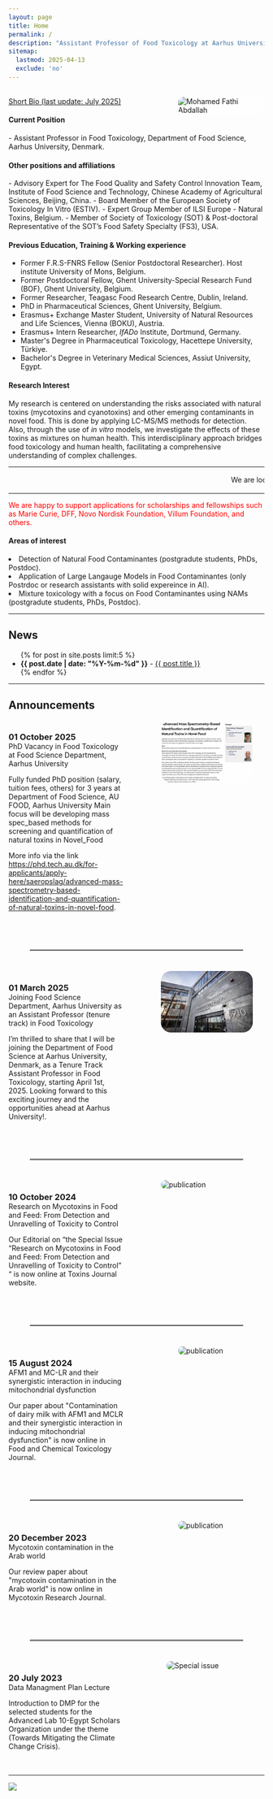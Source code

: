 ```yaml
---
layout: page
title: Home
permalink: /
description: "Assistant Professor of Food Toxicology at Aarhus University, Denmark."
sitemap:
  lastmod: 2025-04-13
  exclude: 'no'
---
```

<br />
<!-- Profile picture -->
<img class="ProfilePic" img width="170" align="right" alt="Mohamed Fathi Abdallah" style="float: right; margin-left: 28px; margin-up: 30px; border-radius: 10px; background-color: rgba(255, 255, 255, 0.5);" src="mohamed_fathi_abdallah_2023(2).jpg">
<u>Short Bio (last update: July 2025)</u>
<h4>Current Position</h4>
- Assistant Professor in Food Toxicology, Department of Food Science, Aarhus University, Denmark.

<h4>Other positions and affiliations</h4>
- Advisory Expert for The Food Quality and Safety Control Innovation Team, Institute of Food Science
and Technology, Chinese Academy of Agricultural Sciences, Beijing, China.
- Board Member of the European Society of Toxicology In Vitro (ESTIV).
- Expert Group Member of ILSI Europe - Natural Toxins, Belgium.
- Member of Society of Toxicology (SOT) & Post-doctoral Representative of the SOT’s Food Safety Specialty (FS3), USA.

<!-- Education, Training & Working experience -->
<div>
  <h4>Previous Education, Training & Working experience</h4>
  <ul>
    <li>Former F.R.S-FNRS Fellow (Senior Postdoctoral Researcher). Host institute University of Mons, Belgium.</li>
    <li>Former Postdoctoral Fellow, Ghent University-Special Research Fund (BOF), Ghent University, Belgium.</li>
    <li>Former Researcher, Teagasc Food Research Centre, Dublin, Ireland.</li>
    <li>PhD in Pharmaceutical Sciences, Ghent University, Belgium.</li>
    <li>Erasmus+ Exchange Master Student, University of Natural Resources and Life Sciences, Vienna (BOKU), Austria.</li>
    <li>Erasmus+ Intern Researcher, <i>IfADo</i> Institute, Dortmund, Germany.</li>
    <li>Master's Degree in Pharmaceutical Toxicology, Hacettepe University, Türkiye.</li>
    <li>Bachelor's Degree in Veterinary Medical Sciences, Assiut University, Egypt.</li>
  </ul>
</div>

#### Research Interest
My research is centered on understanding the risks associated with natural toxins (mycotoxins and cyanotoxins) and other emerging contaminants in novel food. This is done by applying LC-MS/MS methods for detection. Also, through the use of _in vitro_ models, we investigate the effects of these toxins as mixtures on human health.
This interdisciplinary approach bridges food toxicology and human health, facilitating a comprehensive understanding of complex challenges.
<br />

**  **
<html>
<marquee behavior="scroll" direction="left" scrollamount="3">
We are looking for motivated students and researchers to join our group. Please, contact me for more details. 我们正在寻找积极进取的学生和研究人员加入您的团队. 请联系我了解更多详情 &emsp; 
</marquee>
<hr />
<style>
    .a2a_kit {
        float: right; /* Float the div to the right */
        margin: 10px; /* Add some margin for spacing */
    }
</style>
  <div>

<p style="color: red;">
We are happy to support applications for scholarships and fellowships such as Marie Curie, DFF, Novo Nordisk Foundation, Villum Foundation, and others.
</p>

<h4>Areas of interest</h4>
     <li> Detection of Natural Food Contaminantes (postgradute students, PhDs, Postdoc).</li>
     <li> Application of Large Langauge Models in Food Contaminantes (only Postrdoc or research assistants with solid expereince in AI).</li>
     <li> Mixture toxicology with a focus on Food Contaminantes using NAMs (postgradute students, PhDs, Postdoc).</li>
    
<!-- News and Announcement -->
<div>
   <hr />
  <h2>News</h2>
  <ul>
    {% for post in site.posts limit:5 %}
    <li><span style="font-weight: bold;">{{ post.date | date: "%Y-%m-%d" }}</span> - <a href="{{ post.url }}">{{ post.title }}</a></li>
    {% endfor %}
  </ul>
</div>

<!-- Announcement -->
<div>
   <hr />
  <h2>Announcements</h2>
   <div style="display: flex; flex-wrap: wrap;">
    <div style="flex: 1; margin-right: 50px; margin-bottom: 20px;">
      <h3 style="margin-bottom: 0;">01 October 2025</h3>
      <p style="margin-top: 0;">PhD Vacancy in Food Toxicology at Food Science Department, Aarhus University</p>
      <p>Fully funded PhD position (salary, tuition fees, others) for 3 years at Department of Food Science, AU FOOD, Aarhus University
Main focus will be developing mass spec_based methods for screening and quantification of natural toxins in Novel_Food

More info via the link <a href="https://phd.tech.au.dk/for-applicants/apply-here/saeropslag/advanced-mass-spectrometry-based-identification-and-quantification-of-natural-toxins-in-novel-food" target="_blank" rel="noopener">https://phd.tech.au.dk/for-applicants/apply-here/saeropslag/advanced-mass-spectrometry-based-identification-and-quantification-of-natural-toxins-in-novel-food</a>.<p>
   </div>
    <div style="flex: 1; margin-bottom: 20px;">
      <img src="/images/PhD announce.png" alt="publication" style="width: 80%; max-width: 400px; display: block; margin-left: auto; margin-right: auto; border-radius: 20px;">
   </div>
</div>
 <!-- 👇 Centered divider here -->
<hr class="centered-hr" />
 <!-- 👇 adjust the style here only once for all -->
  <style>
  .centered-hr {
    width: 420px;         /* short line: adjust length here */
    margin: 40px auto;    /* centers it horizontally */
    border: none;
    border-top: 2px solid #aaa; /* line color and thickness */
  }
  </style>
  <div style="display: flex; flex-wrap: wrap;">
    <div style="flex: 1; margin-right: 50px; margin-bottom: 20px;">
      <h3 style="margin-bottom: 0;">01 March 2025</h3>
      <p style="margin-top: 0;">Joining Food Science Department, Aarhus University as an Assistant Professor (tenure track) in Food Toxicology</p>
      <p>I’m thrilled to share that I will be joining the Department of Food Science at Aarhus University, Denmark, as a Tenure Track Assistant Professor in Food Toxicology, starting April 1st, 2025. Looking forward to this exciting journey and the opportunities ahead at Aarhus University!.</p>
   </div>
    <div style="flex: 1; margin-bottom: 20px;">
      <img src="/images/AarhusUni.jpg" alt="publication" style="width: 80%; max-width: 400px; display: block; margin-left: auto; margin-right: auto; border-radius: 20px;">
   </div>
</div>
 <!-- 👇 Centered divider here -->
<hr class="centered-hr" />
 <!-- 👇 adjust the style here only once for all -->
  <style>
  .centered-hr {
    width: 420px;         /* short line: adjust length here */
    margin: 40px auto;    /* centers it horizontally */
    border: none;
    border-top: 2px solid #aaa; /* line color and thickness */
  }
</style>
  <div style="display: flex; flex-wrap: wrap;">
    <div style="flex: 1; margin-right: 50px; margin-bottom: 20px;">
      <h3 style="margin-bottom: 0;">10 October 2024</h3>
      <p style="margin-top: 0;">Research on Mycotoxins in Food and Feed: From Detection and Unravelling of Toxicity to Control</p>
      <p>Our Editorial on “the Special Issue “Research on Mycotoxins in Food and Feed: From Detection and Unravelling of Toxicity to Control” “ is now online at Toxins Journal website.</p>
   </div>
    <div style="flex: 1; margin-bottom: 20px;">
      <img src="/images/2024_10_10.PNG" alt="publication" style="width: 80%; max-width: 400px; display: block; margin-left: auto; margin-right: auto; border-radius: 20px;">
    </div>
 </div>
   <hr class="centered-hr" /> 
  <div style="display: flex; flex-wrap: wrap;">
    <div style="flex: 1; margin-right: 50px; margin-bottom: 20px;">
      <h3 style="margin-bottom: 0;">15 August 2024</h3>
      <p style="margin-top: 0;">AFM1 and MC-LR and their synergistic interaction in inducing mitochondrial dysfunction</p>
      <p>Our paper about "Contamination of dairy milk with AFM1 and MCLR and their synergistic interaction in inducing mitochondrial dysfunction" is now online in Food and Chemical Toxicology Journal.</p>
   </div>
    <div style="flex: 1; margin-bottom: 20px;">
      <img src="/images/2024_08_15.JPG" alt="publication" style="width: 50%; max-width: 400px; display: block; margin-left: auto; margin-right: auto; border-radius: 10px;">
    </div>
  </div>
  
   <hr class="centered-hr" />
  <div style="display: flex; flex-wrap: wrap;">
    <div style="flex: 1; margin-right: 50px; margin-bottom: 20px;">
      <h3 style="margin-bottom: 0;">20 December 2023</h3>
      <p style="margin-top: 0;">Mycotoxin contamination in the Arab world</p>
      <p>Our review paper about "mycotoxin contamination in the Arab world" is now online in Mycotoxin Research Journal.</p>
   </div>
    <div style="flex: 1; margin-bottom: 20px;">
      <img src="/images/2023_12_20.PNG" alt="publication" style="width: 50%; max-width: 400px; display: block; margin-left: auto; margin-right: auto; border-radius: 10px;">
    </div>
  </div>
<hr class="centered-hr" />
 
  <div style="display: flex; flex-wrap: wrap;">
    <div style="flex: 1; margin-right: 50px; margin-bottom: 20px;">
      <h3 style="margin-bottom: 0;">20 July 2023</h3>
      <p style="margin-top: 0;">Data Managment Plan Lecture</p>
      <p>Introduction to DMP for the selected students for the Advanced Lab 10-Egypt Scholars Organization under the theme (Towards Mitigating the Climate Change Crisis).</p>
    </div>
    <div style="flex: 1; margin-bottom: 20px;">
      <img src="/images/2023_07_30.jpeg" alt="Special issue" style="width: 70%; max-width: 400px; display: block; margin-left: auto; margin-right: auto; border-radius: 10px;">
    </div>
  </div>
  <hr />
</div>

<!-- AddToAny BEGIN -->
<div class="a2a_kit a2a_kit_size_32 a2a_default_style">
    <a class="a2a_dd" href="https://www.addtoany.com/share"></a>
    <a class="a2a_button_facebook"></a>
    <a class="a2a_button_linkedin"></a>
    <a class="a2a_button_x"></a>
    <a class="a2a_button_microsoft_teams"></a>
    <a class="a2a_button_whatsapp"></a>
    <a class="a2a_button_pinterest"></a>
    <a class="a2a_button_email"></a>
</div>
<script>
    var a2a_config = a2a_config || {};
    a2a_config.num_services = 12;
</script>
<script async src="https://static.addtoany.com/menu/page.js"></script>
<!-- AddToAny END -->

<a href="https://mapmyvisitors.com/web/1bvu3"  title="Visit tracker"><img src="https://mapmyvisitors.com/map.png?d=kutvpm4t6Qxf4czmSsSz26dA5aYOrP3YLbkGJi-uHv8&cl=ffffff" /></a>
